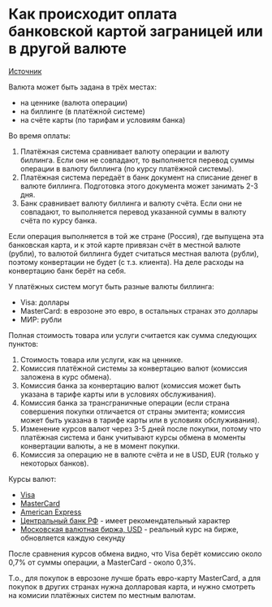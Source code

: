 # Как происходит оплата банковской картой заграницей или в другой валюте

[Источник](http://bankcreditcard.ru/konvertaciya)

Валюта может быть задана в трёх местах:

- на ценнике (валюта операции)
- на биллинге (в платёжной системе)
- на счёте карты (по тарифам и условиям банка)

Во время оплаты:

1. Платёжная система сравнивает валюту операции и валюту биллинга. Если они не совпадают, то выполняется перевод суммы операции в валюту биллинга (по курсу платёжной системы).
2. Платёжная система передаёт в банк документ на списание денег в валюте биллинга. Подготовка этого документа может занимать 2-3 дня.
3. Банк сравнивает валюту биллинга и валюту счёта. Если они не совпадают, то выполняется перевод указанной суммы в валюту счёта по курсу банка.

Если операция выполняется в той же стране (Россия), где выпущена эта банковская карта, и к этой карте привязан счёт в местной валюте (рубли), то валютой биллинга будет считаться местная валюта (рубли), поэтому конвертации не будет (с т.з. клиента). На деле расходы на конвертацию банк берёт на себя.

У платёжных систем могут быть разные валюты биллинга:

- Visa: доллары
- MasterCard: в еврозоне это евро, в остальных странах это доллары
- МИР: рубли

Полная стоимость товара или услуги считается как сумма следующих пунктов:

1. Стоимость товара или услуги, как на ценнике.
2. Комиссия платёжной системы за конвертацию валют (комиссия заложена в курс обмена).
3. Комиссия банка за конвертацию валют (комиссия может быть указана в тарифе карты или в условиях обслуживания).
4. Комиссия банка за трансграничные операции (если страна совершения покупки отличается от страны эмитента; комиссия может быть указана в тарифе карты или в условиях обслуживания).
5. Изменение курсов валют через 3-5 дней после покупки, потому что платёжная система и банк учитывают курсы обмена в моменты конвертации валюты, а не в момент покупки.
6. Комиссия за операцию не в валюте счёта и не в USD, EUR (только у некоторых банков).

Курсы валют:

- [Visa](https://usa.visa.com/support/consumer/travel-support/exchange-rate-calculator.html)
- [MasterCard](https://www.mastercard.com/global/currencyconversion/index.html)
- [American Express](https://travel.americanexpress.com/currency-converter)
- [Центральный банк РФ](http://cbr.ru/currency_base/dynamics.aspx) - имеет рекомендательный характер
- [Московская валютная биржа, USD](http://www.moex.com/ru/issue/USD000UTSTOM/CETS) - реальный курс на бирже, обновляется каждую секунду

После сравнения курсов обмена видно, что Visa берёт комиссию около 0,7% от суммы операции, а MasterCard - около 0,3%.

Т.о., для покупок в еврозоне лучше брать евро-карту MasterCard, а для покупок в других странах нужна долларовая карта, и нужно смотреть на комисии платёжных систем по местным валютам.
